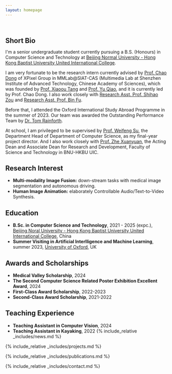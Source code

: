 ```yaml
---
layout: homepage
---
```


<h1 id="about-me"></h1>

<h2 style="margin: 60px 0px 10px;">Short Bio</h2>

I'm a senior undergraduate student currently pursuing a B.S. (Honours) in Computer Science and Technology at <a href="https://www.uic.edu.cn/en/">Beijing Normal University - Hong Kong Baptist University United International College</a>.

I am very fortunate to be the research intern currently advised by <a href="https://xpixel.group/2010/01/20/chaodong.html">Prof. Chao Dong</a> of XPixel Group in MMLab@SIAT-CAS (Multimedia Lab at Shenzhen Institute of Advanced Technology, Chinese Academy of Sciences), which was founded by <a href="https://www.ie.cuhk.edu.hk/faculty/Tang-Xiaoou-Sean/">Prof. Xiaoou Tang</a> and <a href="https://scholar.google.com/citations?user=gFtI-8QAAAAJ&hl=en">Prof. Yu Qiao</a>, and it is currently led by Prof. Chao Dong. I also work closely with <a href="https://jimmyzou.github.io/">Research Asst. Prof. Shihao Zou</a> and <a href="https://scholar.google.com/citations?hl=en&user=9WhK1y4AAAAJ&view_op=list_works">Research Asst. Prof. Bin Fu</a>.

Before that, I attended the Oxford International Study Abroad Programme in the summer of 2023. Our team was awarded the Outstanding Performance Team by <a href="https://www.stats.ox.ac.uk/people/tom-rainforth">Dr. Tom Rainforth</a>.

At school, I am privileged to be supervised by <a href="https://fst.uic.edu.cn/en/faculty/faculty.htm#/wfsu/en">Prof. Weifeng Su</a>, the Department Head of Department of Computer Science, as my final-year project director. And I also work closely with <a href="https://fst.uic.edu.cn/en/faculty/faculty.htm#/zhexuanyuan/en">Prof. Zhe Xuanyuan</a>, the Acting Dean and Associate Dean for Research and Development, Faculty of Science and Technology in BNU-HKBU UIC.

## Research Interest

- **Multi-modality Image Fusion:** down-stream tasks with medical image segmentation and autonomous driving.
- **Human Image Animation:** elaborately Controllable Audio/Text-to-Video Synthesis.

## Education
- **B.Sc. in Computer Science and Technology**, 2021 - 2025 (expc.), [Beijing Noral University - Hong Kong Baptist University United International College](https://www.uic.edu.cn/en/), China
- **Summer Visiting in Artificial Interlligence and Machine Learning**, summer 2023, [University of Oxford](https://www.ox.ac.uk/), UK

## Awards and Scholarships
- **Medical Valley Scholarship**, 2024
- **The Second Computer Science Related Poster Exhibition Excellent Award**, 2024
- **First-Class Award Scholarship**, 2022-2023
- **Second-Class Award Scholarship**, 2021-2022

## Teaching Experience
- **Teaching Assistant in Computer Vision**, 2024
- **Teaching Assistant in Kayaking**, 2022
{% include_relative _includes/news.md %}

{% include_relative _includes/projects.md %}

{% include_relative _includes/publications.md %}

{% include_relative _includes/contact.md %}
